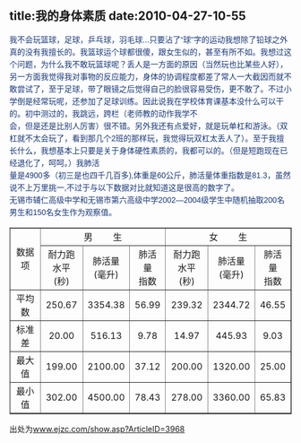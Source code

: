 title:我的身体素质
date:2010-04-27-10-55
---
<div id="blogDetailDiv" style="font-size:14px;">&#13;
                                                &#13;
                                                <div><span class="Apple-style-span" style="font-family: Verdana, Arial, Helvetica, sans-serif; line-height: 22px; font-size: 14px; color: rgb(24, 56, 123); -webkit-border-horizontal-spacing: 2px; -webkit-border-vertical-spacing: 2px; "><div>我不会玩篮球，足球，乒乓球，羽毛球...只要沾了“球”字的运动我想除了铅球之外真的没有我擅长的。我篮球运个球都很傻，跟女生似的，甚至有所不如。我想过这个问题，为什么我不敢玩篮球呢？丢人是一方面的原因（当然玩也比某些人好），另一方面我觉得我对事物的反应能力，身体的协调程度都差了常人一大截因而就不敢尝试了，至于足球，带了眼镜之后觉得自己的脸很容易受伤，更不敢了。不过小学倒是经常玩呢，还参加了足球训练。因此说我在学校体育课基本没什么可以干的。初中测过的，我跳远，跨栏（老师教的动作我学不</div><div>会，但是还是比别人厉害）很不错。另外我还有点爱好，就是玩单杠和游泳。（双杠就不太会玩了，看到那几个2班的那样玩，我觉得玩双杠太丢人了）。至于我擅长什么，我想基本上只要是关于身体硬性素质的，我都可以的。（但是短跑现在已经退化了，呵呵。）我肺活</div><div>量是4900多（初三是也四千几百多),体重是60公斤，肺活量体重指数是81.3，虽然说不上万里挑一,不过于与以下数据对比就知道这是很高的数字了。</div></span></div><div><span class="Apple-style-span" style="font-family: Verdana, Arial, Helvetica, sans-serif; line-height: 22px; font-size: 14px; color: rgb(24, 56, 123); -webkit-border-horizontal-spacing: 2px; -webkit-border-vertical-spacing: 2px; ">无锡市辅仁高级中学和无锡市第六高级中学2002—2004级学生中随机抽取200名男生和150名女生作为观察值。</span></div><table cellspacing="0" cellpadding="0" width="512" border="1"><tbody><tr><td rowspan="2">
<div align="center">数据项</div></td>
<td colspan="3">
<div align="center">男　　 生</div></td>
<td colspan="3">
<div align="center">女　　 生</div></td></tr><tr><td>
<div align="center">耐力跑</div>
<div align="center">水平(秒)</div></td>
<td>
<div align="center">肺活量</div>
<div align="center">(毫升)</div></td>
<td>
<div align="center">肺活量</div>
<div align="center">指数</div></td>
<td>
<div align="center">耐力跑</div>
<div align="center">水平(秒)</div></td>
<td>
<div align="center">肺活量</div>
<div align="center">(毫升)</div></td>
<td>
<div align="center">肺活量</div>
<div align="center">指数</div></td></tr><tr><td>
<div align="center">平均数</div></td>
<td>
<div align="center">250.67</div></td>
<td>
<div align="center">3354.38</div></td>
<td>
<div align="center">56.99</div></td>
<td>
<div align="center">239.32</div></td>
<td>
<div align="center">2344.72</div></td>
<td>
<div align="center">46.55</div></td></tr><tr><td>
<div align="center">标准差</div></td>
<td>
<div align="center">20.00</div></td>
<td>
<div align="center">516.13</div></td>
<td>
<div align="center">9.78</div></td>
<td>
<div align="center">14.97</div></td>
<td>
<div align="center">445.93</div></td>
<td>
<div align="center">9.03</div></td></tr><tr><td>
<div align="center">最大值</div></td>
<td>
<div align="center">199.00</div></td>
<td>
<div align="center">2100.00</div></td>
<td>
<div align="center">37.12</div></td>
<td>
<div align="center">200.00</div></td>
<td>
<div align="center">1320.00</div></td>
<td>
<div align="center">25.00</div></td></tr><tr><td>
<div align="center">最小值</div></td>
<td>
<div align="center">302.00</div></td>
<td>
<div align="center">4500.00</div></td>
<td>
<div align="center">78.43</div></td>
<td>
<div align="center">278.00</div></td>
<td>
<div align="center">3360.00</div></td>
<td>
<div align="center">65.83</div></td></tr></tbody></table>出处为<a href="http://www.ejzc.com/show.asp?ArticleID=3968" target="_blank">www.ejzc.com/show.asp?ArticleID=3968</a><p/>&#13;
                                                &#13;
                                            </div>&#13;
										